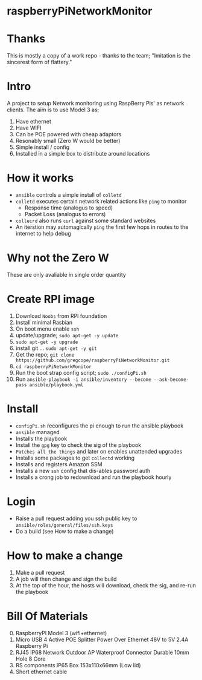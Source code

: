 raspberryPiNetworkMonitor
=================================

Thanks
================================
This is mostly a copy of a work repo - thanks to the team; "Imitation is the sincerest form of flattery."

Intro
=================================
A project to setup Network monitoring using RaspBerry Pis' as network clients.  The aim is to use Model 3 as;
1. Have ethernet
2. Have WIFI
3. Can be POE powered with cheap adaptors
4. Resonably small (Zero W would be better)
5. Simple install / config
6. Installed in a simple box to distribute around locations

How it works
=================================
- `ansible` controls a simple install of `colletd`
- `colletd` executes certain network related actions like `ping` to monitor
    - Response time (analogus to speed)
    - Packet Loss (analogus to errors)
- `collecrd` also runs `curl` against some standard websites
- An iterstion may automagically `ping` the first few hops in routes to the internet to help debug

Why not the Zero W
================================
These are only avaliable in single order quantity

Create RPI image
===============================
1. Download `Noobs` from RPI foundation
2. Install minimal Rasbian
3. On boot menu enable `ssh`
4. update/upgrade; `sudo apt-get -y update`
5. `sudo apt-get -y upgrade`
6. install git ... `sudo apt-get -y git`
7. Get the repo; `git clone https://github.com/gregcope/raspberryPiNetworkMonitor.git`
8. `cd raspberryPiNetworkMonitor`
9. Run the boot strap config script; `sudo ./configPi.sh`
10. Run `ansible-playbook -i ansible/inventory --become --ask-become-pass ansible/playbook.yml`

Install
================================
- `configPi.sh` reconfigures the pi enough to run the ansible playbook
- `ansible` managed
- Installs the playbook
- Install the `gpg` key to check the sig of the playbook
- `Patches all the things` and later on enables unattended upgrades
- Installs some packages to get `collectd` working
- Installs and registers Amazon SSM
- Installs a new `ssh` config that dis-ables password auth
- Installs a crong job to redownload and run the playbook hourly

Login
==================================
- Raise a pull request adding you ssh public key to `ansible/roles/general/files/ssh.keys`
- Do a build (see How to make a change)

How to make a change
==================================
1. Make a pull request
2. A job will then change and sign the build
3. At the top of the hour, the hosts will download, check the sig, and re-run the playbook

Bill Of Materials
==================================
0. RaspberryPI Model 3 (wifi+ethernet)
1. Micro USB 4 Active POE Splitter Power Over Ethernet 48V to 5V 2.4A Raspberry Pi
2. RJ45 IP68 Network Outdoor AP Waterproof Connector Durable 10mm Hole 8 Core
3. RS components IP65 Box 153x110x66mm (Low lid)
4. Short ethernet cable
